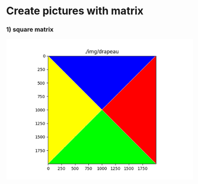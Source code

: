 [image1]: ./img/drapeau.png "result"

# Create pictures with matrix

### 1) square matrix

![alt text][image1]
